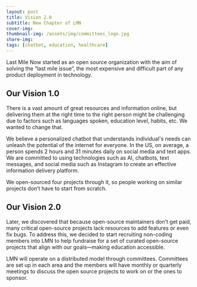 ```yaml
---
layout: post
title: Vision 2.0
subtitle: New Chapter of LMN
cover-img: 
thumbnail-img: /assets/img/committees_logo.jpg
share-img: 
tags: [chatbot, education, healthcare]
---
```


Last Mile Now started as an open source organization with the aim of solving the “last mile issue”, the most expensive and difficult part of any product deployment in technology.

## Our Vision 1.0

 There is a vast amount of great resources and information online, but delivering them at the right time to the right person might be challenging due to factors such as languages spoken, education level, habits, etc. We wanted to change that.

We believe a personalized chatbot that understands individual's needs can unleash the potential of the internet for everyone. In the US, on average, a person spends 2 hours and 31 minutes daily on social media and text apps. We are committed to using technologies such as AI, chatbots, text messages, and social media such as Instagram to create an effective information delivery platform.

We open-sourced four projects through it, so people working on similar projects don’t have to start from scratch. 

## Our Vision 2.0

Later, we discovered that because open-source maintainers don’t get paid, many critical open-source projects lack resources to add features or even fix bugs. To address this, we decided to start recruiting non-coding members into LMN to help fundraise for a set of curated open-source projects that align with our goals—making education accessible.

LMN will operate on a distributed model through committees. Committees are set up in each area and the members will have monthly or quarterly meetings to discuss the open source projects to work on or the ones to sponsor. 
